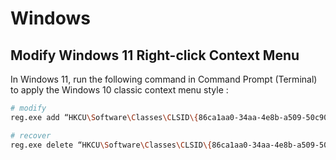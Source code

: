 # Windows

## Modify Windows 11 Right-click Context Menu

In Windows 11, run the following command in Command Prompt (Terminal) to apply the Windows 10 classic context menu style :

```bash
# modify
reg.exe add “HKCU\Software\Classes\CLSID\{86ca1aa0-34aa-4e8b-a509-50c905bae2a2}\InprocServer32” /f

# recover
reg.exe delete “HKCU\Software\Classes\CLSID\{86ca1aa0-34aa-4e8b-a509-50c905bae2a2}” /f
```

